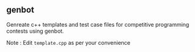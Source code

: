 ## genbot

Genreate c++ templates and test case files for competitive programming contests using genbot.

Note : Edit `template.cpp` as per your convenience
